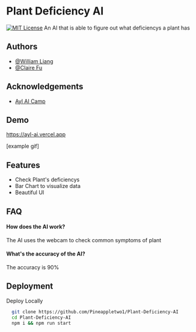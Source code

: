 
# Plant Deficiency AI
[![MIT License](https://img.shields.io/badge/License-MIT-green.svg)](https://choosealicense.com/licenses/mit/)
An AI that is able to figure out what deficiencys a plant has


## Authors

- [@William Liang](https://www.github.com/Pineappletwo1)
- [@Claire Fu](https://example.com)


## Acknowledgements

 - [Ayl AI Camp](https://www.auroraeyoungaiacademy.org/)



## Demo

https://ayl-ai.vercel.app

[example gif]


## Features

- Check Plant's deficiencys
- Bar Chart to visualize data
- Beautiful UI



## FAQ

#### How does the AI work?

The AI uses the webcam to check common symptoms of plant

#### What's the accuracy of the AI?

The accuracy is 90%



## Deployment

Deploy Locally

```bash
  git clone https://github.com/Pineappletwo1/Plant-Deficiency-AI
  cd Plant-Deficiency-AI
  npm i && npm run start
```


    
